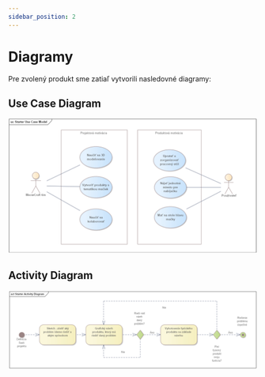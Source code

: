 ```yaml
---
sidebar_position: 2
---
```


# Diagramy

Pre zvolený produkt sme zatiaľ vytvorili nasledovné diagramy:


## Use Case Diagram
![Use Case Diagram](images/uc_diag.png)


## Activity Diagram
![Activity Diagram](images/activity_diag.png)

